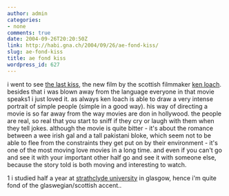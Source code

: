 ```yaml
---
author: admin
categories:
- none
comments: true
date: 2004-09-26T20:20:50Z
link: http://habi.gna.ch/2004/09/26/ae-fond-kiss/
slug: ae-fond-kiss
title: ae fond kiss
wordpress_id: 627
---
```


i went to see [the last kiss](http://imdb.com/title/tt0380366/), the new film by the scottish filmmaker [ken loach](http://imdb.com/name/nm0516360/). besides that i was blown away from the language everyone in that movie speaks1 i just loved it.
as always ken loach is able to draw a very intense portrait of simple people (simple in a good way). his way of directing a movie is so far away from the way movies are don in hollywood. the people are real, so real that you start to sniff if they cry or laugh with them when they tell jokes.
although the movie is quite bitter - it's about the romance between a wee irish gal and a tall pakistani bloke, which seem not to be able to flee from the constraints they get put on by their environment - it's one of the most moving love movies in a long time. and even if you can't go and see it with your important other half go and see it with someone else, because the story told is  both moving and interesting to watch.

1 i studied half a year at [strathclyde university](http://www.strath.ac.uk/) in glasgow, hence i'm quite fond of the glaswegian/scottish accent..
